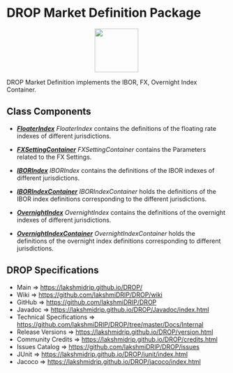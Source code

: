 # DROP Market Definition Package

<p align="center"><img src="https://github.com/lakshmiDRIP/DROP/blob/master/DRIP_Logo.gif?raw=true" width="100"></p>

DROP Market Definition implements the IBOR, FX, Overnight Index Container.

## Class Components

 * [***FloaterIndex***](https://github.com/lakshmiDRIP/DROP/tree/master/src/main/java/org/drip/market/definition/FloaterIndex.java)
 <i>FloaterIndex</i> contains the definitions of the floating rate indexes of different jurisdictions.

 * [***FXSettingContainer***](https://github.com/lakshmiDRIP/DROP/tree/master/src/main/java/org/drip/market/definition/FXSettingContainer.java)
 <i>FXSettingContainer</i> contains the Parameters related to the FX Settings.

 * [***IBORIndex***](https://github.com/lakshmiDRIP/DROP/tree/master/src/main/java/org/drip/market/definition/IBORIndex.java)
 <i>IBORIndex</i> contains the definitions of the IBOR indexes of different jurisdictions.

 * [***IBORIndexContainer***](https://github.com/lakshmiDRIP/DROP/tree/master/src/main/java/org/drip/market/definition/IBORIndexContainer.java)
 <i>IBORIndexContainer</i> holds the definitions of the IBOR index definitions corresponding to the different
 jurisdictions.

 * [***OvernightIndex***](https://github.com/lakshmiDRIP/DROP/tree/master/src/main/java/org/drip/market/definition/OvernightIndex.java)
 <i>OvernightIndex</i> contains the definitions of the overnight indexes of different jurisdictions.

 * [***OvernightIndexContainer***](https://github.com/lakshmiDRIP/DROP/tree/master/src/main/java/org/drip/market/definition/OvernightIndexContainer.java)
 <i>OvernightIndexContainer</i> holds the definitions of the overnight index definitions corresponding to
 different jurisdictions.


## DROP Specifications

 * Main                     => https://lakshmidrip.github.io/DROP/
 * Wiki                     => https://github.com/lakshmiDRIP/DROP/wiki
 * GitHub                   => https://github.com/lakshmiDRIP/DROP
 * Javadoc                  => https://lakshmidrip.github.io/DROP/Javadoc/index.html
 * Technical Specifications => https://github.com/lakshmiDRIP/DROP/tree/master/Docs/Internal
 * Release Versions         => https://lakshmidrip.github.io/DROP/version.html
 * Community Credits        => https://lakshmidrip.github.io/DROP/credits.html
 * Issues Catalog           => https://github.com/lakshmiDRIP/DROP/issues
 * JUnit                    => https://lakshmidrip.github.io/DROP/junit/index.html
 * Jacoco                   => https://lakshmidrip.github.io/DROP/jacoco/index.html
